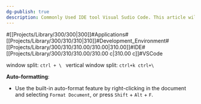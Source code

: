 ```yaml
---
dg-publish: true
description: Commonly Used IDE tool Visual Sudio Code. This article will cover some settings, plugins, hotkeys etc
---
```

#[[Projects/Library/300/300\|300]]#Applications#[[Projects/Library/300/310/310\|310]]#Development_Environment#[[Projects/Library/300/310/310.00/310.00\|310.00]]#IDE#[[Projects/Library/300/310/310.00/310.00 c\|310.00 c]]#VSCode

window split: `ctrl + \ `
vertical window split: `ctrl+k ctrl+\`


**Auto-formatting**:

- Use the built-in auto-format feature by right-clicking in the document and selecting `Format Document`, or press `Shift` + `Alt` + `F`.